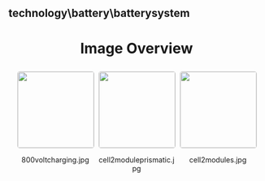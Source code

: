 ## technology\battery\batterysystem

<style>
    .image-gallery {
        display: flex;
        flex-wrap: wrap;
        gap: 10px;
        justify-content: center;
        padding: 10px;
    }
    .image-gallery img {
        width: 150px;
        height: auto;
        border: 1px solid #ddd;
        border-radius: 5px;
    }
    .image-gallery div {
        flex: 1 1 calc(33.333% - 20px); /* Three images per row on large screens */
        max-width: 150px;
        text-align: center;
    }
    @media (max-width: 768px) {
        .image-gallery div {
            flex: 1 1 calc(50% - 20px); /* Two images per row on medium screens */
        }
    }
    @media (max-width: 480px) {
        .image-gallery div {
            flex: 1 1 100%; /* One image per row on small screens */
        }
    }
</style>
<h1 style ="text-align: center;"> Image Overview </h1> <div class="image-gallery">
<div>
<img src="https://media.evkx.net/multimedia/technology/battery/batterysystem/800voltcharging_st.jpg">
<p>800voltcharging.jpg</p>
</div>
<div>
<img src="https://media.evkx.net/multimedia/technology/battery/batterysystem/cell2moduleprismatic_st.jpg">
<p>cell2moduleprismatic.jpg</p>
</div>
<div>
<img src="https://media.evkx.net/multimedia/technology/battery/batterysystem/cell2modules_st.jpg">
<p>cell2modules.jpg</p>
</div>
</div>
